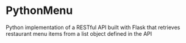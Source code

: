 # PythonMenu
Python implementation of a RESTful API built with Flask that retrieves restaurant menu items from a list object defined in the API
   
